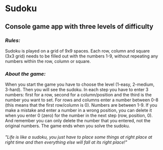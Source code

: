 # Sudoku
## Console game app with three levels of difficulty
### *Rules:*
Sudoku is played on a grid of 9x9 spaces. Each row, column and square (3x3 grid) needs to be filled out with the numbers 1-9, without repeating any numbers within the row, column or square.

### *About the game:*
When you start the game you have to choose the level (1-easy, 2-medium, 3-hard). Then you will see the sudoku. In each step you have to enter 3 numbers: first for a row, second for a column/position and the third is the number you want to set. For rows and columns enter a number between 0-8 (this means that the first row/column is 0). Numbers are between 1-9. 
If you make а mistake and enter a number in a wrong position, you can delete it when you enter 0 (zero) for the number in the next step (row, position, 0). And remember you can only delete the number that you entered, not the original numbers. The game ends when you solve the sudoku. 
###### *"Life is like a sudoku, you just have to place some things at right place at right time and then everything else will fall at its right place!"*
